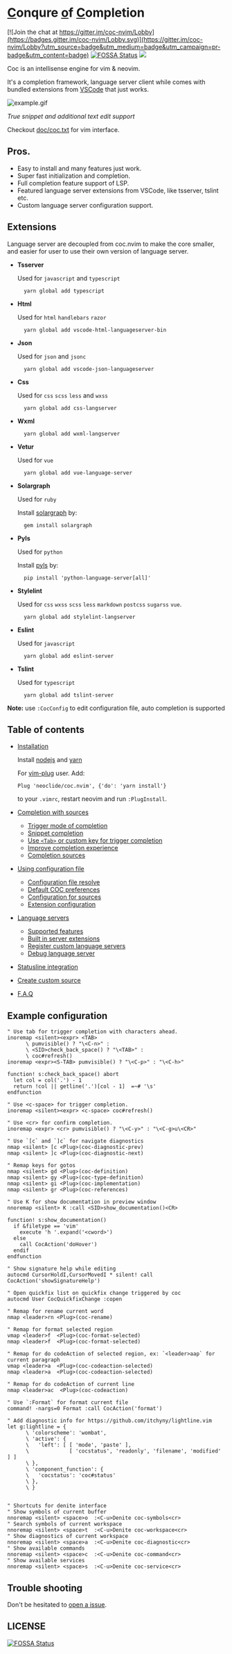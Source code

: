 # [C](#)onqure [o](#)f  [C](#)ompletion

[![Join the chat at https://gitter.im/coc-nvim/Lobby](https://badges.gitter.im/coc-nvim/Lobby.svg)](https://gitter.im/coc-nvim/Lobby?utm_source=badge&utm_medium=badge&utm_campaign=pr-badge&utm_content=badge)
[![FOSSA Status](https://app.fossa.io/api/projects/git%2Bgithub.com%2Fneoclide%2Fcoc.nvim.svg?type=shield)](https://app.fossa.io/projects/git%2Bgithub.com%2Fneoclide%2Fcoc.nvim?ref=badge_shield)
[![](https://img.shields.io/badge/doc-%3Ah%20coc.txt-red.svg)](doc/coc.txt)

Coc is an intellisense engine for vim & neovim.

It's a completion framework, language server client while comes with bundled
extensions from [VSCode](https://github.com/Microsoft/vscode) that just works.

![example.gif](https://user-images.githubusercontent.com/251450/42722527-028898ea-8780-11e8-959f-09db0d39ba05.gif)

_True snippet and additional text edit support_

Checkout [doc/coc.txt](doc/coc.txt) for vim interface.

## Pros.

* Easy to install and many features just work.
* Super fast initialization and completion.
* Full completion feature support of LSP.
* Featured language server extensions from VSCode, like tsserver, tslint etc.
* Custom language server configuration support.

## Extensions

Language server are decoupled from coc.nvim to make the core smaller, and easier
for user to use their own version of language server.

* **Tsserver**

    Used for `javascript` and `typescript`

        yarn global add typescript

* **Html**

    Used for `html` `handlebars` `razor`

        yarn global add vscode-html-languageserver-bin

* **Json**

    Used for `json` and `jsonc`

        yarn global add vscode-json-languageserver

* **Css**

    Used for `css` `scss` `less` and `wxss`

        yarn global add css-langserver

* **Wxml**

        yarn global add wxml-langserver

* **Vetur**

    Used for `vue`

        yarn global add vue-language-server

* **Solargraph**

    Used for `ruby`

    Install [solargraph](http://solargraph.org/) by:

        gem install solargraph

* **Pyls**

    Used for `python`

    Install [pyls](https://github.com/palantir/python-language-server) by:

        pip install 'python-language-server[all]'

* **Stylelint**

    Used for  `css` `wxss` `scss` `less` `markdown` `postcss` `sugarss` `vue`.

        yarn global add stylelint-langserver

* **Eslint**

    Used for `javascript`

        yarn global add eslint-server

* **Tslint**

    Used for `typescript`

        yarn global add tslint-server

**Note:** use `:CocConfig` to edit configuration file, auto completion is supported

## Table of contents

* [Installation](https://github.com/neoclide/coc.nvim/wiki/Install-coc.nvim)

  Install [nodejs](https://nodejs.org/en/download/) and [yarn](https://yarnpkg.com/en/docs/install)

  For [vim-plug](https://github.com/junegunn/vim-plug) user. Add:

  ``` vim
  Plug 'neoclide/coc.nvim', {'do': 'yarn install'}
  ```

  to your `.vimrc`, restart neovim and run `:PlugInstall`.

* [Completion with sources](https://github.com/neoclide/coc.nvim/wiki/Completion-with-sources)

  * [Trigger mode of completion](https://github.com/neoclide/coc.nvim/wiki/Completion-with-sources#trigger-mode-of-completion)
  * [Snippet completion](https://github.com/neoclide/coc.nvim/wiki/Completion-with-sources#snippet-completion)
  * [Use `<Tab>` or custom key for trigger completion](https://github.com/neoclide/coc.nvim/wiki/Completion-with-sources#use-tab-or-custom-key-for-trigger-completion)
  * [Improve completion experience](https://github.com/neoclide/coc.nvim/wiki/Completion-with-sources#improve-completion-experience)
  * [Completion sources](https://github.com/neoclide/coc.nvim/wiki/Completion-with-sources#completion-sources)

* [Using configuration file](https://github.com/neoclide/coc.nvim/wiki/Using-configuration-file)

  * [Configuration file resolve](https://github.com/neoclide/coc.nvim/wiki/Using-configuration-file#configuration-file-resolve)
  * [Default COC preferences](https://github.com/neoclide/coc.nvim/wiki/Using-configuration-file#default-coc-preferences)
  * [Configuration for sources](https://github.com/neoclide/coc.nvim/wiki/Using-configuration-file#configuration-for-sources)
  * [Extension configuration](https://github.com/neoclide/coc.nvim/wiki/Using-configuration-file#extension-configuration)

* [Language servers](https://github.com/neoclide/coc.nvim/wiki/Language-servers)

  * [Supported features](https://github.com/neoclide/coc.nvim/wiki/Language-servers#supported-features)
  * [Built in server extensions](https://github.com/neoclide/coc.nvim/wiki/Language-servers#built-in-server-extensions)
  * [Register custom language servers](https://github.com/neoclide/coc.nvim/wiki/Language-servers#register-custom-language-servers)
  * [Debug language server](https://github.com/neoclide/coc.nvim/wiki/Debug-language-server)

* [ Statusline integration](https://github.com/neoclide/coc.nvim/wiki/Statusline-integration)

* [Create custom source](https://github.com/neoclide/coc.nvim/wiki/Create-custom-source)

* [F.A.Q](https://github.com/neoclide/coc.nvim/wiki/F.A.Q)

## Example configuration

``` vim
" Use tab for trigger completion with characters ahead.
inoremap <silent><expr> <TAB>
      \ pumvisible() ? "\<C-n>" :
      \ <SID>check_back_space() ? "\<TAB>" :
      \ coc#refresh()
inoremap <expr><S-TAB> pumvisible() ? "\<C-p>" : "\<C-h>"

function! s:check_back_space() abort
  let col = col('.') - 1
  return !col || getline('.')[col - 1]  =~# '\s'
endfunction

" Use <c-space> for trigger completion.
inoremap <silent><expr> <c-space> coc#refresh()

" Use <cr> for confirm completion.
inoremap <expr> <cr> pumvisible() ? "\<C-y>" : "\<C-g>u\<CR>"

" Use `[c` and `]c` for navigate diagnostics
nmap <silent> [c <Plug>(coc-diagnostic-prev)
nmap <silent> ]c <Plug>(coc-diagnostic-next)

" Remap keys for gotos
nmap <silent> gd <Plug>(coc-definition)
nmap <silent> gy <Plug>(coc-type-definition)
nmap <silent> gi <Plug>(coc-implementation)
nmap <silent> gr <Plug>(coc-references)

" Use K for show documentation in preview window
nnoremap <silent> K :call <SID>show_documentation()<CR>

function! s:show_documentation()
  if &filetype == 'vim'
    execute 'h '.expand('<cword>')
  else
    call CocAction('doHover')
  endif
endfunction

" Show signature help while editing
autocmd CursorHoldI,CursorMovedI * silent! call CocAction('showSignatureHelp')

" Open quickfix list on quickfix change triggered by coc
autocmd User CocQuickfixChange :copen

" Remap for rename current word
nmap <leader>rn <Plug>(coc-rename)

" Remap for format selected region
vmap <leader>f  <Plug>(coc-format-selected)
nmap <leader>f  <Plug>(coc-format-selected)

" Remap for do codeAction of selected region, ex: `<leader>aap` for current paragraph
vmap <leader>a  <Plug>(coc-codeaction-selected)
nmap <leader>a  <Plug>(coc-codeaction-selected)

" Remap for do codeAction of current line
nmap <leader>ac  <Plug>(coc-codeaction)

" Use `:Format` for format current file
command! -nargs=0 Format :call CocAction('format')

" Add diagnostic info for https://github.com/itchyny/lightline.vim
let g:lightline = {
      \ 'colorscheme': 'wombat',
      \ 'active': {
      \   'left': [ [ 'mode', 'paste' ],
      \             [ 'cocstatus', 'readonly', 'filename', 'modified' ] ]
      \ },
      \ 'component_function': {
      \   'cocstatus': 'coc#status'
      \ },
      \ }


" Shortcuts for denite interface
" Show symbols of current buffer
nnoremap <silent> <space>o  :<C-u>Denite coc-symbols<cr>
" Search symbols of current workspace
nnoremap <silent> <space>t  :<C-u>Denite coc-workspace<cr>
" Show diagnostics of current workspace
nnoremap <silent> <space>a  :<C-u>Denite coc-diagnostic<cr>
" Show available commands
nnoremap <silent> <space>c  :<C-u>Denite coc-command<cr>
" Show available services
nnoremap <silent> <space>s  :<C-u>Denite coc-service<cr>
```

## Trouble shooting

Don't be hesitated to [open a issue](https://github.com/neoclide/coc.nvim/issues).

## LICENSE

[![FOSSA Status](https://app.fossa.io/api/projects/git%2Bgithub.com%2Fneoclide%2Fcoc.nvim.svg?type=large)](https://app.fossa.io/projects/git%2Bgithub.com%2Fneoclide%2Fcoc.nvim?ref=badge_large)

